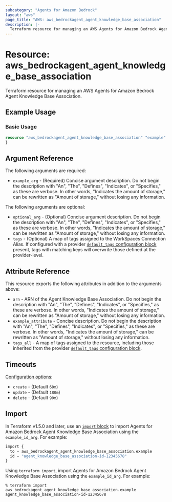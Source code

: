 ```yaml
---
subcategory: "Agents for Amazon Bedrock"
layout: "aws"
page_title: "AWS: aws_bedrockagent_agent_knowledge_base_association"
description: |-
  Terraform resource for managing an AWS Agents for Amazon Bedrock Agent Knowledge Base Association.
---
```

# Resource: aws_bedrockagent_agent_knowledge_base_association

Terraform resource for managing an AWS Agents for Amazon Bedrock Agent Knowledge Base Association.

## Example Usage

### Basic Usage

```terraform
resource "aws_bedrockagent_agent_knowledge_base_association" "example" {
}
```

## Argument Reference

The following arguments are required:

* `example_arg` - (Required) Concise argument description. Do not begin the description with "An", "The", "Defines", "Indicates", or "Specifies," as these are verbose. In other words, "Indicates the amount of storage," can be rewritten as "Amount of storage," without losing any information.

The following arguments are optional:

* `optional_arg` - (Optional) Concise argument description. Do not begin the description with "An", "The", "Defines", "Indicates", or "Specifies," as these are verbose. In other words, "Indicates the amount of storage," can be rewritten as "Amount of storage," without losing any information.
* `tags` - (Optional) A map of tags assigned to the WorkSpaces Connection Alias. If configured with a provider [`default_tags` configuration block](https://registry.terraform.io/providers/hashicorp/aws/latest/docs#default_tags-configuration-block) present, tags with matching keys will overwrite those defined at the provider-level.

## Attribute Reference

This resource exports the following attributes in addition to the arguments above:

* `arn` - ARN of the Agent Knowledge Base Association. Do not begin the description with "An", "The", "Defines", "Indicates", or "Specifies," as these are verbose. In other words, "Indicates the amount of storage," can be rewritten as "Amount of storage," without losing any information.
* `example_attribute` - Concise description. Do not begin the description with "An", "The", "Defines", "Indicates", or "Specifies," as these are verbose. In other words, "Indicates the amount of storage," can be rewritten as "Amount of storage," without losing any information.
* `tags_all` - A map of tags assigned to the resource, including those inherited from the provider [`default_tags` configuration block](https://registry.terraform.io/providers/hashicorp/aws/latest/docs#default_tags-configuration-block).

## Timeouts

[Configuration options](https://developer.hashicorp.com/terraform/language/resources/syntax#operation-timeouts):

* `create` - (Default `60m`)
* `update` - (Default `180m`)
* `delete` - (Default `90m`)

## Import

In Terraform v1.5.0 and later, use an [`import` block](https://developer.hashicorp.com/terraform/language/import) to import Agents for Amazon Bedrock Agent Knowledge Base Association using the `example_id_arg`. For example:

```terraform
import {
  to = aws_bedrockagent_agent_knowledge_base_association.example
  id = "agent_knowledge_base_association-id-12345678"
}
```

Using `terraform import`, import Agents for Amazon Bedrock Agent Knowledge Base Association using the `example_id_arg`. For example:

```console
% terraform import aws_bedrockagent_agent_knowledge_base_association.example agent_knowledge_base_association-id-12345678
```
